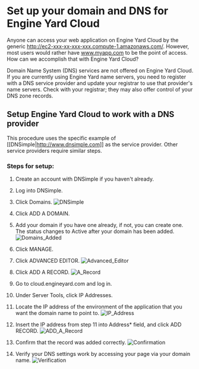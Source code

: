 # Set up your domain and DNS for Engine Yard Cloud

Anyone can access your web application on Engine Yard Cloud by the generic http://ec2-xxx-xx-xxx-xxx.compute-1.amazonaws.com/. However, most users would rather have www.myapp.com to be the point of access. How can we accomplish that with Engine Yard Cloud?

Domain Name System (DNS) services are not offered on Engine Yard Cloud. If you are currently using Engine Yard name servers, you need to register with a DNS service provider and update your registrar to use that provider's name servers. Check with your registrar; they may also offer control of your DNS zone records.

## Setup Engine Yard Cloud to work with a DNS provider

This procedure uses the specific example of [[DNSimple|http://www.dnsimple.com]] as the service provider. Other service providers require similar steps.

### Steps for setup:

1. Create an account with DNSimple if you haven't already. 

2. Log into DNSimple.

3. Click Domains.
	![DNSimple](images/dns1.png)

4. Click ADD A DOMAIN.

5. Add your domain if you have one already, if not, you can create one.   
The status changes to Active after your domain has been added.
	![Domains_Added](images/dns3.png)
	
6. Click MANAGE.

6. Click ADVANCED EDITOR.
	![Advanced_Editor](images/dns4.png)

7. Click ADD A RECORD.
	![A_Record](images/dns5.png)

8. Go to cloud.engineyard.com and log in. 

9. Under Server Tools, click IP Addresses.


10. Locate the IP address of the environment of the application that you want the domain name to point to.
	![IP_Address](images/dns10.png)

11. Insert the IP address from step 11 into Address* field, and click ADD RECORD.
	![ADD_A_Record](images/dns6.png)

12. Confirm that the record was added correctly.
	![Confirmation](images/dns7.png)

13. Verify your DNS settings work by accessing your page via your domain name.
	![Verification](images/dns8.png)



